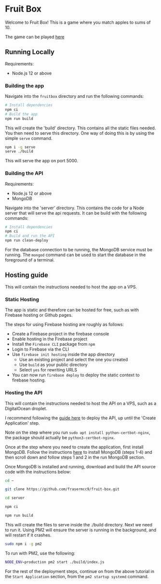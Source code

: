 # Fruit Box
Welcome to Fruit Box! This is a game where you match apples to sums of 10.

The game can be played [here](https://amogusapple.web.app/)

## Running Locally
Requirements:
- Node.js 12 or above

### Building the app

Navigate into the `fruitbox` directory and run the following commands:
```bash
# Install dependencies
npm ci
# Build the app
npm run build
```

This will create the 'build' directory. This contains all the static files needed. You then need to serve this directory. One way of doing this is by using the simple `serve` command. 

```bash
npm i -g serve
serve ./build
```

This will serve the app on port 5000.

### Building the API
Requirements:
- Node.js 12 or above
- MongoDB

Navigate into the 'server' directory. This contains the code for a Node server that will serve the api requests. It can be build with the following commands:
```bash
# Install dependencies
npm ci
# Build and run the API
npm run clean-deploy
```

For the database connection to be running, the MongoDB service must be running. The `mongod` command can be used to start the database in the foreground of a terminal.

## Hosting guide
This will contain the instructions needed to host the app on a VPS.

### Static Hosting
The app is static and therefore can be hosted for free, such as with Firebase hosting or Github pages.

The steps for using Firebase hosting are roughly as follows:
- Create a Firebase project in the firebase console
- Enable hosting in the Firebase project
- Install the `Firebase CLI` package from `npm`
- Login to Firebase via the CLI
- Use `firebase init hosting` inside the app directory
  - Use an existing project and select the one you created
  - Use `build` as your public directory
  - Select `yes` for rewriting URLS
- You can now run `firebase deploy` to deploy the static context to firebase hosting.

### Hosting the API
This will contain the instructions needed to host the API on a VPS, such as a DigitalOcean droplet.

I recommend following the [guide here](https://coderrocketfuel.com/article/deploy-a-nodejs-application-to-digital-ocean-with-https) to deploy the API, up until the 'Create Application' step.

Note on the step where you run `sudo apt install python-certbot-nginx`, the package should actually be `python3-certbot-nginx`.

Once at the step where you need to create the application, first install MongoDB. Follow the instructions [here](https://docs.mongodb.com/manual/tutorial/install-mongodb-on-ubuntu/) to install MongoDB (steps 1-4) and then scroll down and follow steps 1 and 2 in the run MongoDB section.

Once MongoDB is installed and running, download and build the API source code with the instructions below:

```bash
cd ~
```
```bash
git clone https://github.com/frasermcc9/fruit-box.git
```
```bash
cd server
```
```bash
npm ci
```
```bash
npm run build
```
This will create the files to serve inside the ./build directory. Next we need to run it. Using PM2 will ensure the server is running in the background, and will restart if it crashes.

```bash
sudo npm i -g pm2
```

To run with PM2, use the following:
```bash
NODE_ENV=production pm2 start ./build/index.js
```

For the rest of the deployment steps, continue on from the above tutorial in the `Start Application` section, from the `pm2 startup systemd` command.